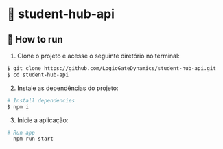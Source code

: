 # 🧠 student-hub-api


## 🚀 How to run


1. Clone o projeto e acesse o seguinte diretório no terminal:

```bash
$ git clone https://github.com/LogicGateDynamics/student-hub-api.git
$ cd student-hub-api
```

2. Instale as dependências do projeto:

```bash
# Install dependencies
$ npm i
```

3. Inicie a aplicação:

```bash
# Run app
  npm run start
```


